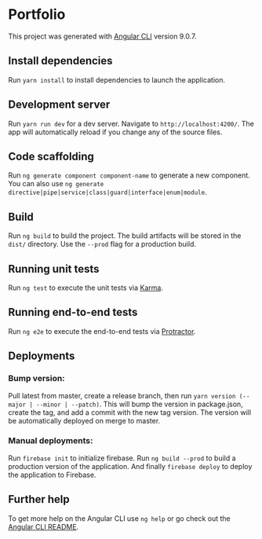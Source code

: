# Portfolio

This project was generated with [Angular CLI](https://github.com/angular/angular-cli) version 9.0.7.

## Install dependencies

Run `yarn install` to install dependencies to launch the application.

## Development server

Run `yarn run dev` for a dev server. Navigate to `http://localhost:4200/`. The app will automatically reload if you change any of the source files.

## Code scaffolding

Run `ng generate component component-name` to generate a new component. You can also use `ng generate directive|pipe|service|class|guard|interface|enum|module`.

## Build

Run `ng build` to build the project. The build artifacts will be stored in the `dist/` directory. Use the `--prod` flag for a production build.

## Running unit tests

Run `ng test` to execute the unit tests via [Karma](https://karma-runner.github.io).

## Running end-to-end tests

Run `ng e2e` to execute the end-to-end tests via [Protractor](http://www.protractortest.org/).

## Deployments

### Bump version:

Pull latest from master, create a release branch, then run `yarn version (--major | --minor | --patch)`. This will bump the version in package.json, create the tag, and add a commit with the new tag version. The version will be automatically deployed on merge to master.

### Manual deployments:
Run `firebase init` to initialize firebase. Run `ng build --prod` to build a production version of the application. And finally `firebase deploy` to deploy the application to Firebase.

## Further help

To get more help on the Angular CLI use `ng help` or go check out the [Angular CLI README](https://github.com/angular/angular-cli/blob/master/README.md).
